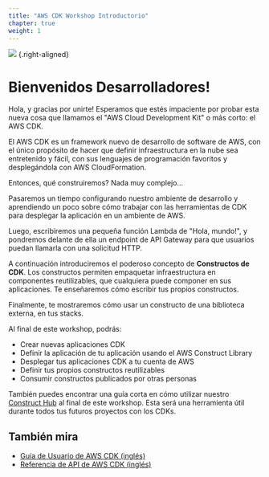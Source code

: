 ```yaml
---
title: "AWS CDK Workshop Introductorio"
chapter: true
weight: 1
---
```

![](/images/favicon.png)
{.right-aligned}

# Bienvenidos Desarrolladores!

Hola, y gracias por unirte! Esperamos que estés impaciente por probar esta nueva cosa que 
llamamos el "AWS Cloud Development Kit" o más corto: el AWS CDK.

El AWS CDK es un framework nuevo de desarrollo de software de AWS, con el único propósito 
de hacer que definir infraestructura en la nube sea entretenido y fácil, con sus lenguajes 
de programación favoritos y desplegándola con AWS CloudFormation.

Entonces, qué construiremos? Nada muy complejo...

Pasaremos un tiempo configurando nuestro ambiente de desarrollo y aprendiendo un poco sobre 
cómo trabajar con las herramientas de CDK para desplegar la aplicación en un ambiente de AWS.

Luego, escribiremos una pequeña función Lambda de "Hola, mundo!", y pondremos delante de ella 
un endpoint de API Gateway para que usuarios puedan llamarla con una solicitud HTTP.

A continuación introduciremos el poderoso concepto de __Constructos de CDK__.
Los constructos permiten empaquetar infraestructura en componentes reutilizables, que cualquiera
puede componer en sus aplicaciones. Te enseñaremos cómo escribir tus propios constructos.

Finalmente, te mostraremos cómo usar un constructo de una biblioteca externa, en tus stacks.

Al final de este workshop, podrás:

- Crear nuevas aplicaciones CDK<br/>
- Definir la aplicación de tu aplicación usando el AWS Construct Library<br/>
- Desplegar tus aplicaciones CDK a tu cuenta de AWS<br/>
- Definir tus propios constructos reutilizables<br/>
- Consumir constructos publicados por otras personas<br/>

También puedes encontrar una guía corta en cómo utilizar nuestro [Construct Hub](./70-construct-hub.html) 
al final de este workshop. Esta será una herramienta útil durante todos tus futuros proyectos con los CDKs.

## También mira

- [Guía de Usuario de AWS CDK (inglés)](https://docs.aws.amazon.com/cdk/v2/guide/home.html)
- [Referencia de API de AWS CDK (inglés)](https://docs.aws.amazon.com/cdk/api/latest/docs/aws-construct-library.html)

